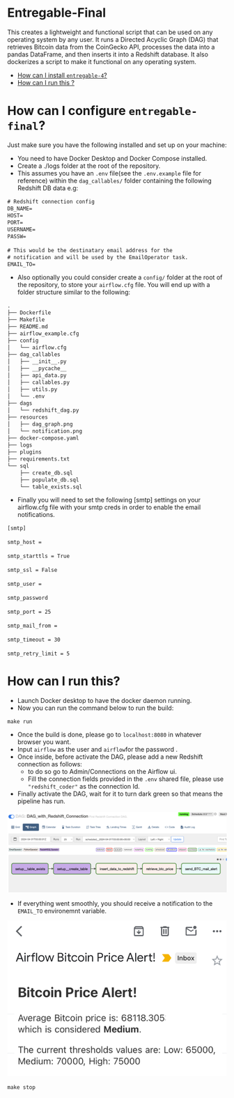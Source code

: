 # Entregable-Final

This creates a lightweight and functional script that can be used on any operating system by any user. 
It runs a Directed Acyclic Graph (DAG) that retrieves Bitcoin data from the CoinGecko API, processes 
the data into a pandas DataFrame, and then inserts it into a Redshift database.
It also dockerizes a script to make it functional on any operating system.

- [How can I install `entregable-4`?](#how-can-i-install-entregable-4)
- [How can I run this ?](#how-can-i-run-this?)

# How can I configure `entregable-final`?
Just make sure you have the following installed and set up on your machine:

- You need to have Docker Desktop and Docker Compose installed.
- Create a ./logs folder at the root of the repository.
- This assumes you have an `.env` file(see the `.env.example` file for reference) within the `dag_callables/` folder
containing the following Redshift DB data e.g:
```
# Redshift connection config
DB_NAME=
HOST=
PORT=
USERNAME=
PASSW=

# This would be the destinatary email address for the 
# notification and will be used by the EmailOperator task.
EMAIL_TO=
```
- Also optionally you could consider create a `config/` folder at the root of the repository, to store 
your `airflow.cfg` file. You will end up with a folder structure similar to the following:

```
.
├── Dockerfile
├── Makefile
├── README.md
├── airflow_example.cfg
├── config
│   └── airflow.cfg
├── dag_callables
│   ├── __init__.py
│   ├── __pycache__
│   ├── api_data.py
│   ├── callables.py
│   ├── utils.py
│   └── .env
├── dags
│   └── redshift_dag.py
├── resources
│   ├── dag_graph.png
│   └── notification.png
├── docker-compose.yaml
├── logs
├── plugins
├── requirements.txt
└── sql
    ├── create_db.sql
    ├── populate_db.sql
    └── table_exists.sql
```


- Finally you will need to set the following [smtp] settings on your airflow.cfg file with your smtp creds in order to enable 
the email notifications.
```  
[smtp]

smtp_host = 

smtp_starttls = True

smtp_ssl = False

smtp_user =

smtp_password 

smtp_port = 25

smtp_mail_from =

smtp_timeout = 30

smtp_retry_limit = 5

```


# How can I run this?
- Launch Docker desktop to have the docker daemon running.
- Now you can run the command below to run the build:
```
make run
```
- Once the build is done, please go to `localhost:8080` in whatever browser you want.
- Input `airflow` as the user and `airflow`for the password . 
- Once inside, before activate the DAG, please add a new Redshift connection as follows: 
  - to do so go to Admin/Connections on the Airflow ui.
  - Fill the connection fields provided in the `.env` shared file, please use `"redshift_coder"` as the connection Id. 
- Finally activate the DAG, wait for it to turn dark green so that means the pipeline has run.

![dag_graph](https://github.com/NorberMV/data-final/blob/master/resources/dag_graph.png)


- If everything went smoothly, you should receive a notification to the `EMAIL_TO` environemnt variable.

![dag_graph](https://github.com/NorberMV/data-final/blob/master/resources/notification.png)


```
make stop
```